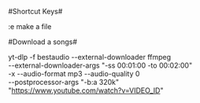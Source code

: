 #Shortcut Keys#

:e make a file 



#Download a songs#


yt-dlp -f bestaudio --external-downloader ffmpeg \
--external-downloader-args "-ss 00:01:00 -to 00:02:00" \
-x --audio-format mp3 --audio-quality 0 \
--postprocessor-args "-b:a 320k" \
"https://www.youtube.com/watch?v=VIDEO_ID"

